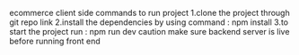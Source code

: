 ecommerce client side
commands to run project 
1.clone the project through git repo link
2.install the dependencies by using command : npm install
3.to start the project run : npm run dev
           caution make sure backend server is live before running front end
